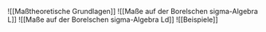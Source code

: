 ![[Maßtheoretische Grundlagen]]
![[Maße auf der Borelschen sigma-Algebra L]]
![[Maße auf der Borelschen sigma-Algebra Ld]]
![[Beispiele]]